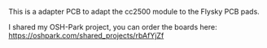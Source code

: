 This is a adapter PCB to adapt the cc2500 module to the Flysky PCB pads.

I shared my OSH-Park project, you can order the boards here:
https://oshpark.com/shared_projects/rbAfYjZf


